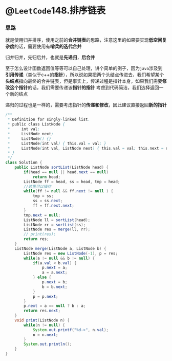# @`LeetCode`148.排序链表

### 思路

就是使用归并排序，使用之前的**合并链表**的思路，注意这里的如果要实现**低空间复杂度**的话，需要使用有**哨兵的迭代合并**

归并归并，先归后并，也就是**先递归**，**后合并**

至于怎么设计函数返回值等等可以自己处理，讲个简单的例子，因为`java`涉及到**引用传递**（类似于c++的**指针**），所以说如果把两个头结点传进去，我们希望某个**头结点**指向最终的合并链表，但是事实上，传递过程是指针本身，如果我们需要**修改这个指针**的话，我们需要传递该**指针的指针** 考虑到代码简洁，我们选择返回一个新的结点

递归的过程也是一样的，需要考虑指针的**传递和修改**，因此建议直接返回**新的指针**

```java
/**
 * Definition for singly-linked list.
 * public class ListNode {
 *     int val;
 *     ListNode next;
 *     ListNode() {}
 *     ListNode(int val) { this.val = val; }
 *     ListNode(int val, ListNode next) { this.val = val; this.next = next; }
 * }
 */
class Solution {
    public ListNode sortList(ListNode head) {
        if(head == null || head.next == null)
            return head;
        ListNode ff = head, ss = head, tmp = head;
        //这里可以操作
        while(ff != null && ff.next != null ) {
            tmp = ss;
            ss = ss.next;
            ff = ff.next.next;
        }
        tmp.next = null;
        ListNode ll = sortList(head);    
        ListNode rr = sortList(ss);
        ListNode res = merge(ll, rr);
        // print(res);
        return res;
    }
    ListNode merge(ListNode a, ListNode b) {
        ListNode res = new ListNode(-1), p = res;
        while(a != null && b != null) {
            if(a.val < b.val) {
                p.next = a;
                a = a.next;
            } else {
                p.next = b;
                b = b.next;
            }
            p = p.next;
        }
        p.next = a == null ? b : a;
        return res.next;
    }
    void print(ListNode n) {
        while(n != null) {
            System.out.printf("%d->", n.val);
            n = n.next;
        }
        System.out.println();
    }
}
```

